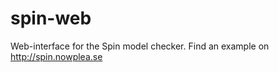 spin-web
========

Web-interface for the Spin model checker.
Find an example on http://spin.nowplea.se
